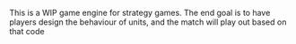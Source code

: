 This is a WIP game engine for strategy games. The end goal is to have players design the behaviour of units, and the match will play out based on that code

